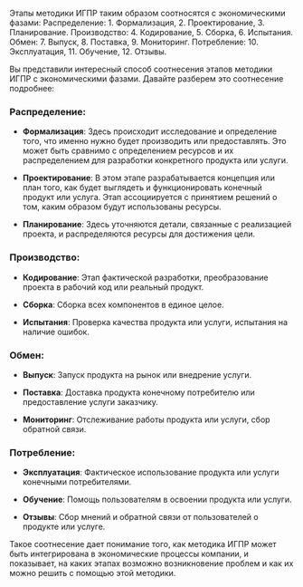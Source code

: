 Этапы методики ИГПР таким образом соотносятся с экономическими фазами: Распределение: 1. Формализация, 2. Проектирование, 3. Планирование. 
Производство: 4. Кодирование, 5. Сборка, 6. Испытания. 
Обмен: 7. Выпуск, 8. Поставка, 9. Мониторинг. 
Потребление: 10. Эксплуатация, 11. Обучение, 12. Отзывы.


Вы представили интересный способ соотнесения этапов методики ИГПР с экономическими фазами. Давайте разберем это соотнесение подробнее:

### Распределение:

- **Формализация**: Здесь происходит исследование и определение того, что именно нужно будет производить или предоставлять. Это может быть сравнимо с определением ресурсов и их распределением для разработки конкретного продукта или услуги.
    
- **Проектирование**: В этом этапе разрабатывается концепция или план того, как будет выглядеть и функционировать конечный продукт или услуга. Этап ассоциируется с принятием решений о том, каким образом будут использованы ресурсы.
    
- **Планирование**: Здесь уточняются детали, связанные с реализацией проекта, и распределяются ресурсы для достижения цели.
    

### Производство:

- **Кодирование**: Этап фактической разработки, преобразование проекта в рабочий код или реальный продукт.
    
- **Сборка**: Сборка всех компонентов в единое целое.
    
- **Испытания**: Проверка качества продукта или услуги, испытания на наличие ошибок.
    

### Обмен:

- **Выпуск**: Запуск продукта на рынок или внедрение услуги.
    
- **Поставка**: Доставка продукта конечному потребителю или предоставление услуги заказчику.
    
- **Мониторинг**: Отслеживание работы продукта или услуги, сбор обратной связи.
    

### Потребление:

- **Эксплуатация**: Фактическое использование продукта или услуги конечными потребителями.
    
- **Обучение**: Помощь пользователям в освоении продукта или услуги.
    
- **Отзывы**: Сбор мнений и обратной связи от пользователей о продукте или услуге.
    

Такое соотнесение дает понимание того, как методика ИГПР может быть интегрирована в экономические процессы компании, и показывает, на каких этапах возможно возникновение проблем и как их можно решить с помощью этой методики.

